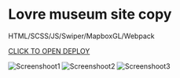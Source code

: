 # Lovre museum site copy

HTML/SCSS/JS/Swiper/MapboxGL/Webpack

[CLICK TO OPEN DEPLOY](https://max-tetslav.github.io/museum/)

![Screenshoot1](https://user-images.githubusercontent.com/63692030/155634260-1eab9b6f-63de-44e8-ae0f-660a03524c63.png)
![Screenshoot2](https://user-images.githubusercontent.com/63692030/155634278-e96bf9c9-2c52-4935-8d2d-8061273f0045.png)
![Screenshoot3](https://user-images.githubusercontent.com/63692030/155634288-6036febe-ceb9-4391-bf9d-ad7e2736934b.png)
